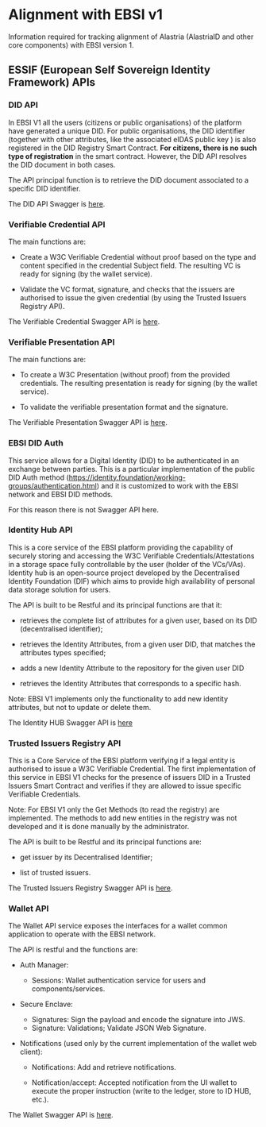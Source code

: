 # Alignment with EBSI v1
Information required for tracking alignment of Alastria (AlastriaID and other core components) with EBSI version 1.

## ESSIF (European Self Sovereign Identity Framework) APIs

### DID API
In EBSI V1 all the users (citizens or public organisations) of the platform have generated a unique DID. For public organisations, the DID identifier (together with other attributes, like the associated eIDAS public key ) is also registered in the DID Registry Smart Contract. **For citizens, there is no such type of registration** in the smart contract. However, the DID API resolves the DID document in both cases. 

The API principal function is to retrieve the DID document associated to a specific DID identifier.

The DID API Swagger is [here](https://api.ebsi.xyz/docs/?urls.primaryName=DID%20API).

### Verifiable Credential API
The main functions are:

* Create a W3C Verifiable Credential without proof based on the type and content specified in the credential Subject field. The resulting VC is ready for signing (by the wallet service).

* Validate the VC format, signature, and checks that the issuers are authorised to issue the given credential (by using the Trusted Issuers Registry API).

The Verifiable Credential Swagger API is [here](https://api.ebsi.xyz/docs/?urls.primaryName=Verifiable%20Credential%20API).

### Verifiable Presentation API
The main functions are:

* To create a W3C Presentation (without proof) from the provided credentials. The resulting presentation is ready for signing (by the wallet service).

* To validate the verifiable presentation format and the signature.

The Verifiable Presentation Swagger API is [here](https://api.ebsi.xyz/docs/?urls.primaryName=Verifiable%20Presentation%20API).

### EBSI DID Auth
This service allows for a Digital Identity (DID) to be authenticated in an exchange between parties. This is a particular implementation of the public DID Auth method (https://identity.foundation/working-groups/authentication.html) and it is customized to work with the EBSI network and EBSI DID methods.

For this reason there is not Swagger API here.

### Identity Hub API
This is a core service of the EBSI platform providing the capability of securely storing and accessing the W3C Verifiable Credentials/Attestations in a storage space fully controllable by the user (holder of the VCs/VAs).
Identity hub is an open-source project developed by the Decentralised Identity Foundation (DIF) which aims to provide high availability of personal data storage solution for users.

The API is built to be Restful and its principal functions are that it:

* retrieves the complete list of attributes for a given user, based on its DID (decentralised identifier);

* retrieves the Identity Attributes, from a given user DID, that matches the attributes types specified;

* adds a new Identity Attribute to the repository for the given user DID

* retrieves the Identity Attributes that corresponds to a specific hash.

Note: EBSI V1 implements only the functionality to add new identity attributes, but not to update or delete them.

The Identity HUB Swagger API is [here](https://api.ebsi.xyz/docs/?urls.primaryName=Identity%20Hub%20API)

### Trusted Issuers Registry API
This is a Core Service of the EBSI platform verifying if a legal entity is authorised to issue a W3C Verifiable Credential. The first implementation of this service in EBSI V1 checks for the presence of issuers DID in a Trusted Issuers Smart Contract and verifies if they are allowed to issue specific Verifiable Credentials.

Note: For EBSI V1 only the Get Methods (to read the registry) are implemented. The methods to add new entities in the registry was not developed and it is done manually by the administrator. 

The API is built to be Restful and its principal functions are:

* get issuer by its Decentralised Identifier;

* list of trusted issuers.

The Trusted Issuers Registry Swagger API is [here](https://api.ebsi.xyz/docs/?urls.primaryName=Trusted%20Issuers%20Registry%20API).

### Wallet API
The Wallet API service exposes the interfaces for a wallet common application to operate with the EBSI network.

The API is restful and the functions are:

* Auth Manager:

  * Sessions: Wallet authentication service for users and components/services. 

* Secure Enclave:

  * Signatures: Sign the payload and encode the signature into JWS.
  * Signature: Validations; Validate JSON Web Signature.

* Notifications (used only by the current implementation of the wallet web client):

  * Notifications: Add and retrieve notifications.

  * Notification/accept: Accepted notification from the UI wallet to execute the proper instruction (write to the ledger, store to ID HUB, etc.).

The Wallet Swagger API is [here](https://api.ebsi.xyz/docs/?urls.primaryName=Wallet%20API).

